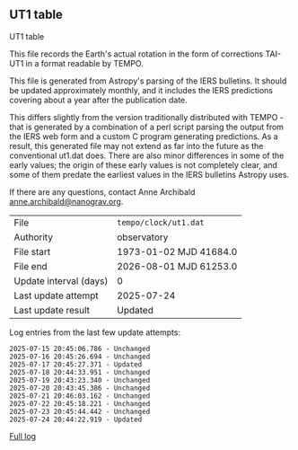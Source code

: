 
## UT1 table

UT1 table

This file records the Earth's actual rotation in the form of
corrections TAI-UT1 in a format readable by TEMPO.

This file is generated from Astropy's parsing of the IERS
bulletins. It should be updated approximately monthly, and it
includes the IERS predictions covering about a year after the
publication date.

This differs slightly from the version traditionally distributed
with TEMPO - that is generated by a combination of a perl script
parsing the output from the IERS web form and a custom C program
generating predictions. As a result, this generated file may not
extend as far into the future as the conventional ut1.dat does.
There are also minor differences in some of the early values; the
origin of these early values is not completely clear, and some of
them predate the earliest values in the IERS bulletins Astropy uses.

If there are any questions, contact Anne Archibald
<anne.archibald@nanograv.org>.

|     |     |
|:--- |:--- |
| File | `tempo/clock/ut1.dat` |
| Authority | observatory |
| File start | 1973-01-02 MJD 41684.0 |
| File end | 2026-08-01 MJD 61253.0 |
| Update interval (days) | 0 |
| Last update attempt | 2025-07-24 |
| Last update result | Updated |

Log entries from the last few update attempts:
```
2025-07-15 20:45:06.786 - Unchanged
2025-07-16 20:45:26.694 - Unchanged
2025-07-17 20:45:27.371 - Updated
2025-07-18 20:44:33.951 - Unchanged
2025-07-19 20:43:23.340 - Unchanged
2025-07-20 20:43:45.386 - Unchanged
2025-07-21 20:46:03.162 - Unchanged
2025-07-22 20:45:18.221 - Unchanged
2025-07-23 20:45:44.442 - Unchanged
2025-07-24 20:44:22.919 - Updated
```
[Full log](https://raw.githubusercontent.com/ipta/pulsar-clock-corrections/main/log/tempo/clock/ut1.dat.log)

